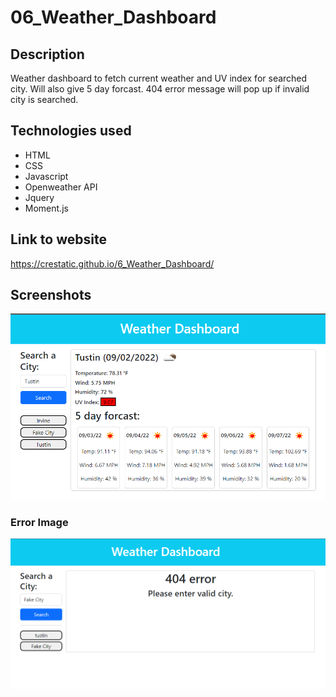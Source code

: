 # 06_Weather_Dashboard

## Description
Weather dashboard to fetch current weather and UV index for searched city.  Will also give 5 day forcast.  404 error message will pop up if invalid city is searched.

## Technologies used

* HTML
* CSS
* Javascript
* Openweather API
* Jquery
* Moment.js

## Link to website
https://crestatic.github.io/6_Weather_Dashboard/

## Screenshots

![alttext](./assets/images/App_image.PNG)
### Error Image
![alttext](./assets/images/404_error.PNG)